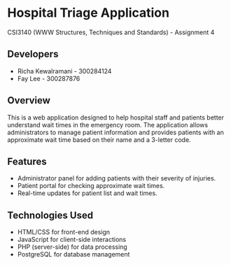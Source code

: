 # Hospital Triage Application

CSI3140 (WWW Structures, Techniques and Standards) - Assignment 4

## Developers
- Richa Kewalramani - 300284124
- Fay Lee - 300287876

## Overview
This is a web application designed to help hospital staff and patients better understand wait times in the emergency room. The application allows administrators to manage patient information and provides patients with an approximate wait time based on their name and a 3-letter code.

## Features
- Administrator panel for adding patients with their severity of injuries.
- Patient portal for checking approximate wait times.
- Real-time updates for patient list and wait times.

## Technologies Used
- HTML/CSS for front-end design
- JavaScript for client-side interactions
- PHP (server-side) for data processing
- PostgreSQL for database management